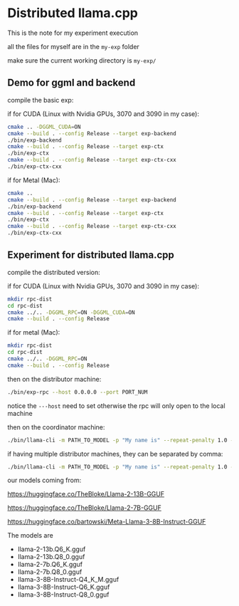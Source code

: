 # Distributed llama.cpp 

This is the note for my experiment execution

all the files for myself are in the ```my-exp``` folder

make sure the current working directory is ```my-exp/```


## Demo for ggml and backend
compile the basic exp:

if for CUDA (Linux with Nvidia GPUs, 3070 and 3090 in my case):

```bash
cmake .. -DGGML_CUDA=ON
cmake --build . --config Release --target exp-backend
./bin/exp-backend
cmake --build . --config Release --target exp-ctx
./bin/exp-ctx
cmake --build . --config Release --target exp-ctx-cxx
./bin/exp-ctx-cxx
```

if for Metal (Mac):
```bash
cmake ..
cmake --build . --config Release --target exp-backend
./bin/exp-backend
cmake --build . --config Release --target exp-ctx
./bin/exp-ctx
cmake --build . --config Release --target exp-ctx-cxx
./bin/exp-ctx-cxx
```


## Experiment for distributed llama.cpp

compile the distributed version:

if for CUDA (Linux with Nvidia GPUs, 3070 and 3090 in my case): 

```bash
mkdir rpc-dist
cd rpc-dist
cmake ../.. -DGGML_RPC=ON -DGGML_CUDA=ON
cmake --build . --config Release
```

if for metal (Mac):
```bash
mkdir rpc-dist
cd rpc-dist
cmake ../.. -DGGML_RPC=ON
cmake --build . --config Release
```


then on the distributor machine:

```bash
./bin/exp-rpc --host 0.0.0.0 --port PORT_NUM
```

notice the ```---host``` need to set otherwise the rpc will only open to the local machine


then on the coordinator machine:

```bash
./bin/llama-cli -m PATH_TO_MODEL -p "My name is" --repeat-penalty 1.0 -n -1 --rpc DISTRIBUTOR_IP:PORT_NUM -ngl 200
```

if having multiple distributor machines, they can be separated by comma:
```bash
./bin/llama-cli -m PATH_TO_MODEL -p "My name is" --repeat-penalty 1.0 -n -1 --rpc DISTRIBUTOR_1_IP:PORT_NUM,DISTRIBUTOR_2_IP:PORT_NUM,DISTRIBUTOR_3_IP:PORT_NUM -ngl 200
```








our models coming from:

https://huggingface.co/TheBloke/Llama-2-13B-GGUF


https://huggingface.co/TheBloke/Llama-2-7B-GGUF

https://huggingface.co/bartowski/Meta-Llama-3-8B-Instruct-GGUF

The models are
- llama-2-13b.Q6_K.gguf
- llama-2-13b.Q8_0.gguf
- llama-2-7b.Q6_K.gguf
- llama-2-7b.Q8_0.gguf
- llama-3-8B-Instruct-Q4_K_M.gguf
- llama-3-8B-Instruct-Q6_K.gguf
- llama-3-8B-Instruct-Q8_0.gguf
